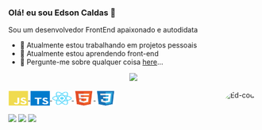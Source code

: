 ### Olá! eu sou Edson Caldas 👋
Sou um desenvolvedor FrontEnd apaixonado e autodidata



- 🔭 Atualmente estou trabalhando em projetos pessoais 
- 🌱 Atualmente estou aprendendo front-end
- 💬 Pergunte-me sobre qualquer coisa [here](https://github.com/EdsonCaldas/EdsonCaldas/issues)...



<div align="center">
  <a href="https://github.com/EdsonCaldas">
  <img height="180em" src="https://github-readme-stats.vercel.app/api?username=EdsonCaldas&show_icons=true&theme=chartreuse-dark&include_all_commits=true&count_private=true"/>
  <!--
<img height="180em" src="https://github-readme-stats.vercel.app/api/top-langs/?username=EdsonCaldas&layout=compact&langs_count=7&theme=chartreuse-dark"/>
-->
</div>
  
<div style="display: inline_block"><br>
  <img align="center" alt="Ed-Js" height="30" width="40" src="https://raw.githubusercontent.com/devicons/devicon/master/icons/javascript/javascript-plain.svg">
  <img align="center" alt="Ed-Ts" height="30" width="40" src="https://raw.githubusercontent.com/devicons/devicon/master/icons/typescript/typescript-plain.svg">
  <img align="center" alt="Ed-React" height="30" width="40" src="https://raw.githubusercontent.com/devicons/devicon/master/icons/react/react-original.svg">
  <img align="center" alt="Ed-HTML" height="30" width="40" src="https://raw.githubusercontent.com/devicons/devicon/master/icons/html5/html5-original.svg">
  <img align="center" alt="Ed-CSS" height="30" width="40" src="https://raw.githubusercontent.com/devicons/devicon/master/icons/css3/css3-original.svg">
  <img align="right" alt="Ed-code" height="150" style="border-radius:50px;" src="https://i.pinimg.com/originals/b4/e3/71/b4e371619042d1e80918d09904e90f7d.gif">
</div>
  <br>
<div> 
  <a href="https://www.instagram.com/edson_caldasjf" target="_blank"><img src="https://img.shields.io/badge/-Instagram-%23E4405F?style=for-the-badge&logo=instagram&logoColor=white" target="_blank"></a> 	
  <a href = "mailto:edsoncaldasjf@gmail.com"><img src="https://img.shields.io/badge/-Gmail-%23333?style=for-the-badge&logo=gmail&logoColor=white" target="_blank"></a>
  <a href="https://www.linkedin.com/in/devedsoncaldas" target="_blank"><img src="https://img.shields.io/badge/-LinkedIn-%230077B5?style=for-the-badge&logo=linkedin&logoColor=white" target="_blank"></a> 
 
  <!--
![Snake animation](https://github.com/EdsonCaldas/EdsonCaldas/blob/output/github-contribution-grid-snake.svg)
-->
 
</div>
